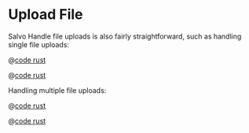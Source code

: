 # Upload File

Salvo Handle file uploads is also fairly straightforward, such as handling single file uploads:

<CodeGroup>
  <CodeGroupItem title="main.rs" active>

@[code rust](../../../codes/upload-file/src/main.rs)

  </CodeGroupItem>
  <CodeGroupItem title="Cargo.toml">

@[code rust](../../../codes/upload-file/Cargo.toml)

  </CodeGroupItem>
</CodeGroup>

Handling multiple file uploads:

<CodeGroup>
  <CodeGroupItem title="main.rs" active>

@[code rust](../../../codes/upload-files/src/main.rs)

  </CodeGroupItem>
  <CodeGroupItem title="Cargo.toml">

@[code rust](../../../codes/upload-files/Cargo.toml)

  </CodeGroupItem>
</CodeGroup>